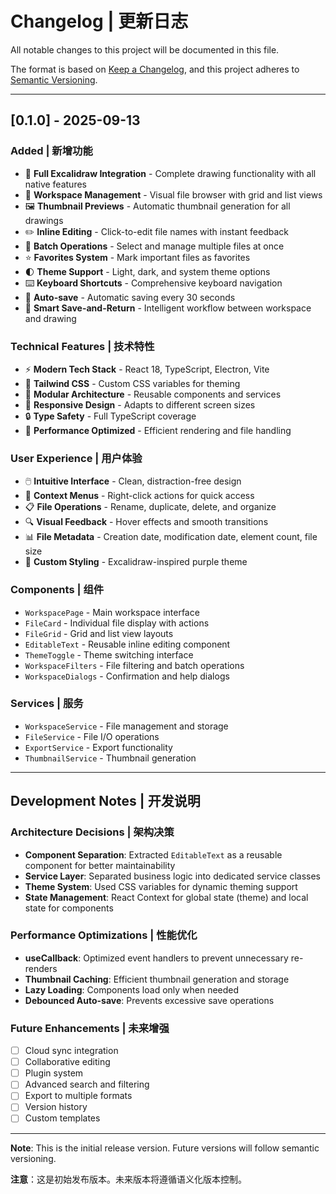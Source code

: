 # Changelog | 更新日志

All notable changes to this project will be documented in this file.

The format is based on [Keep a Changelog](https://keepachangelog.com/en/1.0.0/),
and this project adheres to [Semantic Versioning](https://semver.org/spec/v2.0.0.html).

---

## [0.1.0] - 2025-09-13

### Added | 新增功能
- 🎨 **Full Excalidraw Integration** - Complete drawing functionality with all native features
- 📁 **Workspace Management** - Visual file browser with grid and list views
- 🖼️ **Thumbnail Previews** - Automatic thumbnail generation for all drawings
- ✏️ **Inline Editing** - Click-to-edit file names with instant feedback
- 🎯 **Batch Operations** - Select and manage multiple files at once
- ⭐ **Favorites System** - Mark important files as favorites
- 🌓 **Theme Support** - Light, dark, and system theme options
- ⌨️ **Keyboard Shortcuts** - Comprehensive keyboard navigation
- 💾 **Auto-save** - Automatic saving every 30 seconds
- 🔄 **Smart Save-and-Return** - Intelligent workflow between workspace and drawing

### Technical Features | 技术特性
- ⚡ **Modern Tech Stack** - React 18, TypeScript, Electron, Vite
- 🎨 **Tailwind CSS** - Custom CSS variables for theming
- 🧩 **Modular Architecture** - Reusable components and services
- 📱 **Responsive Design** - Adapts to different screen sizes
- 🔒 **Type Safety** - Full TypeScript coverage
- 🚀 **Performance Optimized** - Efficient rendering and file handling

### User Experience | 用户体验
- 🖱️ **Intuitive Interface** - Clean, distraction-free design
- 🎯 **Context Menus** - Right-click actions for quick access
- 📋 **File Operations** - Rename, duplicate, delete, and organize
- 🔍 **Visual Feedback** - Hover effects and smooth transitions
- 📊 **File Metadata** - Creation date, modification date, element count, file size
- 🎨 **Custom Styling** - Excalidraw-inspired purple theme

### Components | 组件
- `WorkspacePage` - Main workspace interface
- `FileCard` - Individual file display with actions
- `FileGrid` - Grid and list view layouts
- `EditableText` - Reusable inline editing component
- `ThemeToggle` - Theme switching interface
- `WorkspaceFilters` - File filtering and batch operations
- `WorkspaceDialogs` - Confirmation and help dialogs

### Services | 服务
- `WorkspaceService` - File management and storage
- `FileService` - File I/O operations
- `ExportService` - Export functionality
- `ThumbnailService` - Thumbnail generation

---

## Development Notes | 开发说明

### Architecture Decisions | 架构决策
- **Component Separation**: Extracted `EditableText` as a reusable component for better maintainability
- **Service Layer**: Separated business logic into dedicated service classes
- **Theme System**: Used CSS variables for dynamic theming support
- **State Management**: React Context for global state (theme) and local state for components

### Performance Optimizations | 性能优化
- **useCallback**: Optimized event handlers to prevent unnecessary re-renders
- **Thumbnail Caching**: Efficient thumbnail generation and storage
- **Lazy Loading**: Components load only when needed
- **Debounced Auto-save**: Prevents excessive save operations

### Future Enhancements | 未来增强
- [ ] Cloud sync integration
- [ ] Collaborative editing
- [ ] Plugin system
- [ ] Advanced search and filtering
- [ ] Export to multiple formats
- [ ] Version history
- [ ] Custom templates

---

**Note**: This is the initial release version. Future versions will follow semantic versioning.

**注意**：这是初始发布版本。未来版本将遵循语义化版本控制。
